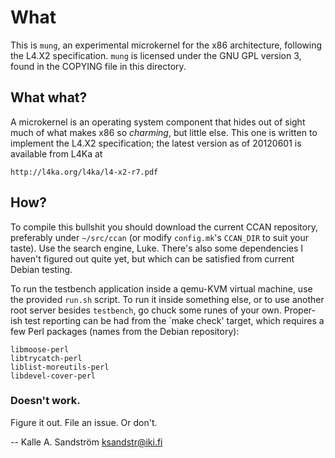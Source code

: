 
What
====

This is `mung`, an experimental microkernel for the x86 architecture,
following the L4.X2 specification. `mung` is licensed under the GNU GPL
version 3, found in the COPYING file in this directory.


What what?
----------

A microkernel is an operating system component that hides out of sight much of
what makes x86 so _charming_, but little else. This one is written to
implement the L4.X2 specification; the latest version as of 20120601 is
available from L4Ka at

    http://l4ka.org/l4ka/l4-x2-r7.pdf


How?
----

To compile this bullshit you should download the current CCAN repository,
preferably under `~/src/ccan` (or modify `config.mk`'s `CCAN_DIR` to suit your
taste). Use the search engine, Luke. There's also some dependencies I haven't
figured out quite yet, but which can be satisfied from current Debian testing.

To run the testbench application inside a qemu-KVM virtual machine, use the
provided `run.sh` script. To run it inside something else, or to use another
root server besides `testbench`, go chuck some runes of your own. Proper-ish
test reporting can be had from the `make check' target, which requires a few
Perl packages (names from the Debian repository):

    libmoose-perl
    libtrycatch-perl
    liblist-moreutils-perl
    libdevel-cover-perl


### Doesn't work. ###

Figure it out. File an issue. Or don't.


  -- Kalle A. Sandström <ksandstr@iki.fi>

